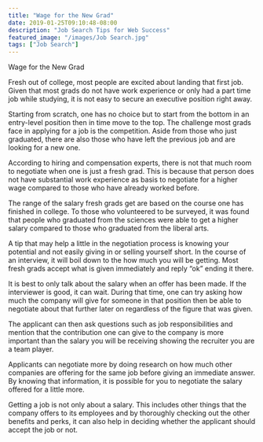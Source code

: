```yaml
---
title: "Wage for the New Grad"
date: 2019-01-25T09:10:48-08:00
description: "Job Search Tips for Web Success"
featured_image: "/images/Job Search.jpg"
tags: ["Job Search"]
---
```


Wage for the New Grad

Fresh out of college, most people are excited about landing that first job.  Given that most grads do not have work experience or only had a part time job while studying, it is not easy to secure an executive position right away.

Starting from scratch, one has no choice but to start from the bottom in an entry-level position then in time move to the top. The challenge most grads face in applying for a job is the competition. Aside from those who just graduated, there are also those who have left the previous job and are looking for a new one. 

According to hiring and compensation experts, there is not that much room to negotiate when one is just a fresh grad. This is because that person does not have substantial work experience as basis to negotiate for a higher wage compared to those who have already worked before. 

The range of the salary fresh grads get are based on the course one has finished in college. To those who volunteered to be surveyed, it was found that people who graduated from the sciences were able to get a higher salary compared to those who graduated from the liberal arts.

A tip that may help a little in the negotiation process is knowing your potential and not easily giving in or selling yourself short. In the course of an interview, it will boil down to the how much you will be getting. Most fresh grads accept what is given immediately and reply “ok” ending it there. 

It is best to only talk about the salary when an offer has been made. If the interviewer is good, it can wait. During that time, one can try asking how much the company will give for someone in that position then be able to negotiate about that further later on regardless of the figure that was given. 

The applicant can then ask questions such as job responsibilities and mention that the contribution one can give to the company is more important than the salary you will be receiving showing the recruiter you are a team player. 

Applicants can negotiate more by doing research on how much other companies are offering for the same job before giving an immediate answer. By knowing that information, it is possible for you to negotiate the salary offered for a little more. 

Getting a job is not only about a salary. This includes other things that the company offers to its employees and by thoroughly checking out the other benefits and perks, it can also help in deciding whether the applicant should accept the job or not.  

